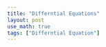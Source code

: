 ```yaml
---
title: "Differntial Equations"
layout: post
use_math: true
tags: ["Differntial Equation"]
---
```


<br>
